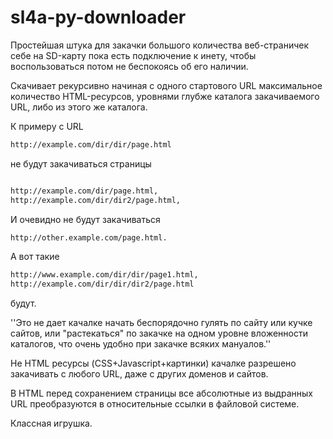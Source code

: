 sl4a-py-downloader
==================

Простейшая штука для закачки большого количества веб-страничек себе на 
SD-карту пока есть подключение к инету, чтобы воспользоваться потом не беспокоясь об его наличии.

Скачивает рекурсивно начиная с одного стартового URL максимальное количество HTML-ресурсов, 
уровнями глубже каталога закачиваемого URL, либо из этого же каталога.

К примеру с URL 

```bash
http://example.com/dir/dir/page.html
```
не будут закачиваться страницы 

```bash

http://example.com/dir/page.html, 
http://example.com/dir/dir2/page.html,
```

И очевидно не будут закачиваться 

```bash
http://other.example.com/page.html.
```

А вот такие 
```bash
http://www.example.com/dir/dir/page1.html, 
http://example.com/dir/dir/dir2/page.html 
``` 
будут.

''Это не дает качалке начать беспорядочно гулять по сайту или кучке сайтов, или 
"растекаться" по закачке на одном уровне вложенности каталогов, что очень удобно при 
закачке всяких мануалов.''

Не HTML ресурсы (CSS+Javascript+картинки) качалке разрешено закачивать с любого URL,
даже с других доменов и сайтов.

В HTML перед сохранением страницы все абсолютные из выдранных URL преобразуются в 
относительные ссылки в файловой системе. 

Классная игрушка.
